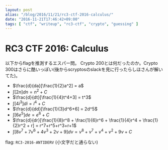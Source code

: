 ```yaml
---
layout: post
alias: "/blog/2016/11/21/rc3-ctf-2016-calculus/"
date: "2016-11-21T17:46:42+09:00"
tags: [ "ctf", "writeup", "rc3-ctf", "crypto", "guessing" ]
---
```


# RC3 CTF 2016: Calculus

以下からflagを推測するエスパー問。
Crypto 200とは何だったのか。Crypto 300はさらに酷いっぽい(後からscryptosのslackを見に行ったらしほさんが解いてた)。

-   $\frac{d}{da}[\frac{1}{2}a^2] = a$
-   $\int[2n]dn = n^2+C$
-   $\frac{d}{dt}[\frac{1}{4}t^4+3] = t^3$
-   $\int[4i^3]di = i^4+C$
-   $\frac{d}{dd}[\frac{1}{3}d^6+6] = 2d^5$
-   $\int[6e^5]de = e^6+C$
-   $\frac{d}{dr}[\frac{1}{8}r^8 + \frac{1}{6}r^6 + \frac{1}{4}r^4 + \frac{1}{2}r^2 + r] = r^7+r^5+r^3+r+1$
-   $\int[8v^7 + 7v^6 + 4v^3+ 2v + 9]dv = v^8+v^7+v^4+v^2+9v+C$

flag: `RC3-2016-ANTIDERV` (小文字だと通らない)
